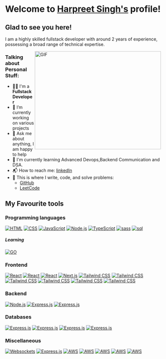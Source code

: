  <h1>Welcome to <a href="https://github.com/harpreetsinghsandhu021">Harpreet Singh's</a> profile!</h1>
    
 <!-- Add social icons here -->

   <h2>Glad to see you here! &nbsp;</h2>
    
 <p>I am a highly skilled fullstack developer with around 2 years of experience, possessing a broad range of technical expertise.</p>
    
   <img align="right" alt="GIF" src="https://github.com/harpreetsinghsandhu021/harpreetsinghsandhu021/blob/main/coding.gif?raw=true" width="408" height="318" />
    
 <h3>Talking about Personal Stuff:</h3>
    <ul>
        <li>👨‍🎓 I'm a <strong>Fullstack Developer</strong></li>
        <li>🔭 I’m currently working on various projects</li>
        <li>💬 Ask me about anything, I am happy to help</li>
        <li>🌱 I'm currently learning Advanced Devops,Backend Communication and DSA.</li>
        <li>📬 How to reach me: <a href="https://www.linkedin.com/in/harpreet-singh-96717025b/">linkedIn</a></li>
        <li>💪 This is where I write, code, and solve problems:
            <ul>
                <li><a href="https://github.com/harpreetsinghsandhu021">GitHub</a></li>
                <li><a href="https://leetcode.com/u/harpreetsinghsandhu021/">LeetCode</a></li>
            </ul>
        </li>
    </ul>
    <h2>My Favourite tools</h2>

<h3>Programming languages</h3>
<p>
    <a href="#"><img alt="HTML" src="https://img.shields.io/badge/html5-%23E34F26.svg?style=for-the-badge&logo=html5&logoColor=white"></a>
    <a href="#"><img alt="CSS" src="https://img.shields.io/badge/css3-%231572B6.svg?style=for-the-badge&logo=css3&logoColor=white"></a>
    <a href="#"><img alt="JavaScript" src="https://img.shields.io/badge/javascript-%23323330.svg?style=for-the-badge&logo=javascript&logoColor=%23F7DF1E"></a>
    <a href="#"><img alt="Node.js" src="https://img.shields.io/badge/node.js-6DA55F?style=for-the-badge&logo=node.js&logoColor=white"></a>
    <a href="#"><img alt="TypeScript" src="https://img.shields.io/badge/typescript-%23007ACC.svg?style=for-the-badge&logo=typescript&logoColor=white"></a>
<!--     wds -->
   <a href="#"><img alt="sass" src="https://img.shields.io/badge/SASS-hotpink.svg?style=for-the-badge&logo=SASS&logoColor=white"></a>
   <a href="#"><img alt="sql" src="https://camo.githubusercontent.com/be290bd9f3de3c77182a149964a99063b4ea213c2cc662616beb63674ffb265a/68747470733a2f2f637573746f6d2d69636f6e2d6261646765732e6865726f6b756170702e636f6d2f62616467652f53514c2d3032354538432e7376673f6c6f676f3d6461746162617365266c6f676f436f6c6f723d7768697465"></a>

   <h5>Learning</h5>
    <a href="#"><img alt="GO" src="https://img.shields.io/badge/go-%2300ADD8.svg?style=for-the-badge&logo=go&logoColor=white"></a>
</p>

<h3>Frontend</h3>
<p>
    <a href="#"><img alt="React" src="https://img.shields.io/badge/react-%2320232a.svg?style=for-the-badge&logo=react&logoColor=%2361DAFB"></a>
      <a href="#"><img alt="React" src="https://img.shields.io/badge/React_Router-CA4245?style=for-the-badge&logo=react-router&logoColor=white"></a>
      <a href="#"><img alt="React" src="https://img.shields.io/badge/redux-%23593d88.svg?style=for-the-badge&logo=redux&logoColor=white"></a>
    <a href="#"><img alt="Next.js" src="https://img.shields.io/badge/Next-black?style=for-the-badge&logo=next.js&logoColor=white"></a>
    <a href="#"><img alt="Tailwind CSS" src="https://img.shields.io/badge/tailwindcss-%2338B2AC.svg?style=for-the-badge&logo=tailwind-css&logoColor=white"></a>
    <a href="#"><img alt="Tailwind CSS" src="https://img.shields.io/badge/Recoil-3578E5.svg?style=for-the-badge&logo=Recoil&logoColor=white"></a>
    <a href="#"><img alt="Tailwind CSS" src="https://img.shields.io/badge/Vite-646CFF.svg?style=for-the-badge&logo=Vite&logoColor=white"></a>
    <a href="#"><img alt="Tailwind CSS" src="https://img.shields.io/badge/Turborepo-EF4444.svg?style=for-the-badge&logo=Turborepo&logoColor=white"></a>
    <a href="#"><img alt="Tailwind CSS" src="https://img.shields.io/badge/Prisma-2D3748.svg?style=for-the-badge&logo=Prisma&logoColor=white"></a>
    <a href="#"><img alt="Tailwind CSS" src="https://img.shields.io/badge/green%20sock-88CE02?style=for-the-badge&logo=greensock&logoColor=white"></a>
   
  
</p>

<h3>Backend</h3>
<p>
    <a href="#"><img alt="Node.js" src="https://img.shields.io/badge/Node.js-5FA04E.svg?style=for-the-badge&logo=nodedotjs&logoColor=white"></a>
    <a href="#"><img alt="Express.js" src="https://img.shields.io/badge/Express-000000.svg?style=for-the-badge&logo=Express&logoColor=white"></a>
    <a href="#"><img alt="Express.js" src="https://img.shields.io/badge/Hono-E36002.svg?style=for-the-badge&logo=Hono&logoColor=white"></a>
  
  
</p>

<h3>Databases</h3>
<p>
    <a href="#"><img alt="Express.js" src="https://img.shields.io/badge/mysql-4479A1.svg?style=for-the-badge&logo=mysql&logoColor=white"></a>
    <a href="#"><img alt="Express.js" src="https://img.shields.io/badge/PostgreSQL-4169E1.svg?style=for-the-badge&logo=PostgreSQL&logoColor=white"></a>
      <a href="#"><img alt="Express.js" src="https://img.shields.io/badge/MongoDB-%234ea94b.svg?style=for-the-badge&logo=mongodb&logoColor=white"></a>
    <a href="#"><img alt="Express.js" src="https://img.shields.io/badge/firebase-a08021?style=for-the-badge&logo=firebase&logoColor=ffcd34"></a>

</p>

<h3>Miscellaneous</h3>
<p>
    <a href="#"><img alt="Websockets" src="https://img.shields.io/badge/Socket.io-black?style=for-the-badge&logo=socket.io&badgeColor=010101"></a>
   <a href="#"><img alt="Express.js" src="https://img.shields.io/badge/Docker-2496ED.svg?style=for-the-badge&logo=Docker&logoColor=white"></a>
    <a href="#"><img alt="AWS" src="https://img.shields.io/badge/Amazon%20AWS-232F3E.svg?style=for-the-badge&logo=Amazon-AWS&logoColor=white"></a>
    <a href="#"><img alt="AWS" src="https://img.shields.io/badge/Serverless-FD5750.svg?style=for-the-badge&logo=Serverless&logoColor=white"></a>
    <a href="#"><img alt="AWS" src="https://img.shields.io/badge/Redis-DC382D.svg?style=for-the-badge&logo=Redis&logoColor=white"></a>
    <a href="#"><img alt="AWS" src="https://img.shields.io/badge/OpenAPI%20Initiative-6BA539.svg?style=for-the-badge&logo=OpenAPI-Initiative&logoColor=white"></a>
    <a href="#"><img alt="AWS" src="https://img.shields.io/badge/Swagger-85EA2D.svg?style=for-the-badge&logo=Swagger&logoColor=black"></a>

</p>

